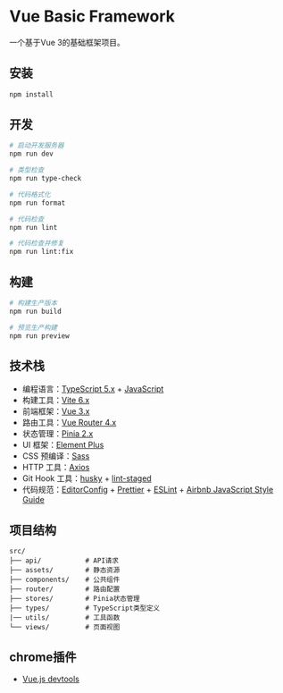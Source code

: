 # Vue Basic Framework

一个基于Vue 3的基础框架项目。

## 安装

```bash
npm install
```

## 开发

```bash
# 启动开发服务器
npm run dev

# 类型检查
npm run type-check

# 代码格式化
npm run format

# 代码检查
npm run lint

# 代码检查并修复
npm run lint:fix
```

## 构建

```bash
# 构建生产版本
npm run build

# 预览生产构建
npm run preview
```

## 技术栈

- 编程语言：[TypeScript 5.x](https://www.typescriptlang.org/zh/) + [JavaScript](https://www.javascript.com/)
- 构建工具：[Vite 6.x](https://cn.vitejs.dev/)
- 前端框架：[Vue 3.x](https://v3.cn.vuejs.org/)
- 路由工具：[Vue Router 4.x](https://next.router.vuejs.org/zh/index.html)
- 状态管理：[Pinia 2.x](https://pinia.vuejs.org/)
- UI 框架：[Element Plus](https://element-plus.org/#/zh-CN)
- CSS 预编译：[Sass](https://sass.bootcss.com/documentation)
- HTTP 工具：[Axios](https://axios-http.com/)
- Git Hook 工具：[husky](https://typicode.github.io/husky/#/) + [lint-staged](https://github.com/okonet/lint-staged)
- 代码规范：[EditorConfig](http://editorconfig.org) + [Prettier](https://prettier.io/) + [ESLint](https://eslint.org/) + [Airbnb JavaScript Style Guide](https://github.com/airbnb/javascript#translation)

## 项目结构

```
src/
├── api/           # API请求
├── assets/        # 静态资源
├── components/    # 公共组件
├── router/        # 路由配置
├── stores/        # Pinia状态管理
├── types/         # TypeScript类型定义
|── utils/         # 工具函数
└── views/         # 页面视图
```

## chrome插件

- [Vue.js devtools](href="https://crx.zzzmh.cn/v3/crx/b48f6aa9e09844999f24cc57a94c5c64/nhdogjmejiglipccpnnnanhbledajbpd.zip")
